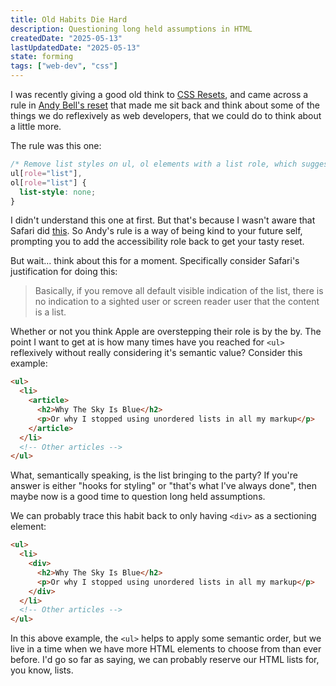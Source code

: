 ```yaml
---
title: Old Habits Die Hard
description: Questioning long held assumptions in HTML
createdDate: "2025-05-13"
lastUpdatedDate: "2025-05-13"
state: forming
tags: ["web-dev", "css"]
---
```


I was recently giving a good old think to [CSS Resets](/writing/css-reset), and came across a rule in [Andy Bell's reset](https://piccalil.li/blog/a-more-modern-css-reset/) that made me sit back and think about some of the things we do reflexively as web developers, that we could do to think about a little more.

The rule was this one:

```css
/* Remove list styles on ul, ol elements with a list role, which suggests default styling will be removed */
ul[role="list"],
ol[role="list"] {
  list-style: none;
}
```

I didn't understand this one at first. But that's because I wasn't aware that Safari did [this](https://bugs.webkit.org/show_bug.cgi?id=170179). So Andy's rule is a way of being kind to your future self, prompting you to add the accessibility role back to get your tasty reset.

But wait... think about this for a moment. Specifically consider Safari's justification for doing this:

> Basically, if you remove all default visible indication of the list, there is no indication to a sighted user or screen reader user that the content is a list.

Whether or not you think Apple are overstepping their role is by the by. The point I want to get at is how many times have you reached for `<ul>` reflexively without really considering it's semantic value? Consider this example:

```html
<ul>
  <li>
    <article>
      <h2>Why The Sky Is Blue</h2>
      <p>Or why I stopped using unordered lists in all my markup</p>
    </article>
  </li>
  <!-- Other articles -->
</ul>
```

What, semantically speaking, is the list bringing to the party? If you're answer is either "hooks for styling" or "that's what I've always done", then maybe now is a good time to question long held assumptions.

We can probably trace this habit back to only having `<div>` as a sectioning element:

```html
<ul>
  <li>
    <div>
      <h2>Why The Sky Is Blue</h2>
      <p>Or why I stopped using unordered lists in all my markup</p>
    </div>
  </li>
  <!-- Other articles -->
</ul>
```

In this above example, the `<ul>` helps to apply some semantic order, but we live in a time when we have more HTML elements to choose from than ever before. I'd go so far as saying, we can probably reserve our HTML lists for, you know, lists.

